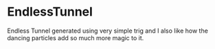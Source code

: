 # EndlessTunnel
Endless Tunnel generated using very simple trig and I also like how the dancing particles add so much more magic to it.

